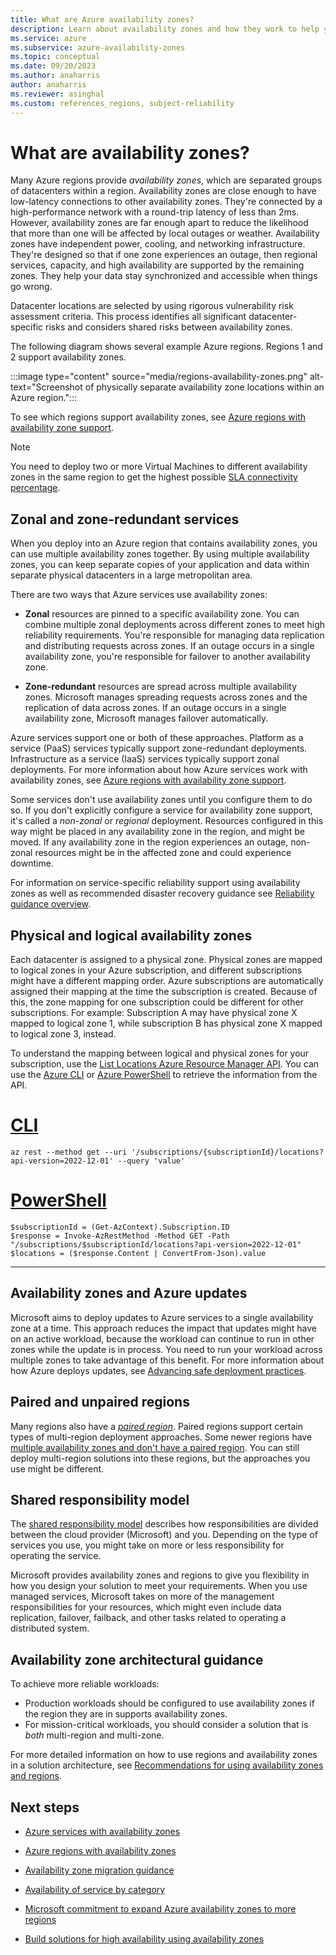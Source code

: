 ```yaml
---
title: What are Azure availability zones?
description: Learn about availability zones and how they work to help you achieve reliability
ms.service: azure
ms.subservice: azure-availability-zones
ms.topic: conceptual
ms.date: 09/20/2023
ms.author: anaharris
author: anaharris
ms.reviewer: asinghal
ms.custom: references_regions, subject-reliability
---
```



# What are availability zones?

Many Azure regions provide *availability zones*, which are separated groups of datacenters within a region. Availability zones are close enough to have low-latency connections to other availability zones. They're connected by a high-performance network with a round-trip latency of less than 2ms. However, availability zones are far enough apart to reduce the likelihood that more than one will be affected by local outages or weather. Availability zones have independent power, cooling, and networking infrastructure. They're designed so that if one zone experiences an outage, then regional services, capacity, and high availability are supported by the remaining zones. They help your data stay synchronized and accessible when things go wrong.

Datacenter locations are selected by using rigorous vulnerability risk assessment criteria. This process identifies all significant datacenter-specific risks and considers shared risks between availability zones.

The following diagram shows several example Azure regions. Regions 1 and 2 support availability zones.

:::image type="content" source="media/regions-availability-zones.png" alt-text="Screenshot of physically separate availability zone locations within an Azure region.":::

To see which regions support availability zones, see [Azure regions with availability zone support](availability-zones-region-support.md).

> [!NOTE]  
> You need to deploy two or more Virtual Machines to different availability zones in the same region to get the highest possible [SLA connectivity percentage](https://www.microsoft.com/licensing/docs/view/Service-Level-Agreements-SLA-for-Online-Services?lang=1).

## Zonal and zone-redundant services

When you deploy into an Azure region that contains availability zones, you can use multiple availability zones together. By using multiple availability zones, you can keep separate copies of your application and data within separate physical datacenters in a large metropolitan area.

There are two ways that Azure services use availability zones:

- **Zonal** resources are pinned to a specific availability zone. You can combine multiple zonal deployments across different zones to meet high reliability requirements. You're responsible for managing data replication and distributing requests across zones. If an outage occurs in a single availability zone, you're responsible for failover to another availability zone.

- **Zone-redundant** resources are spread across multiple availability zones. Microsoft manages spreading requests across zones and the replication of data across zones. If an outage occurs in a single availability zone, Microsoft manages failover automatically.

Azure services support one or both of these approaches. Platform as a service (PaaS) services typically support zone-redundant deployments. Infrastructure as a service (IaaS) services typically support zonal deployments. For more information about how Azure services work with availability zones, see [Azure regions with availability zone support](availability-zones-region-support.md).

Some services don't use availability zones until you configure them to do so. If you don't explicitly configure a service for availability zone support, it's called a *non-zonal* or *regional* deployment. Resources configured in this way might be placed in any availability zone in the region, and might be moved. If any availability zone in the region experiences an outage, non-zonal resources might be in the affected zone and could experience downtime.

For information on service-specific reliability support using availability zones as well as recommended disaster recovery guidance see [Reliability guidance overview](./reliability-guidance-overview.md).

## Physical and logical availability zones

Each datacenter is assigned to a physical zone. Physical zones are mapped to logical zones in your Azure subscription, and different subscriptions might have a different mapping order. Azure subscriptions are automatically assigned their mapping at the time the subscription is created. Because of this, the zone mapping for one subscription could be different for other subscriptions. For example: Subscription A may have physical zone X mapped to logical zone 1, while subscription B has physical zone X mapped to logical zone 3, instead.

To understand the mapping between logical and physical zones for your subscription, use the [List Locations Azure Resource Manager API](/rest/api/resources/subscriptions/list-locations). You can use the [Azure CLI](/cli/azure/install-azure-cli) or [Azure PowerShell](/powershell/azure/what-is-azure-powershell) to retrieve the information from the API.

# [CLI](#tab/azure-cli)

```azurecli
az rest --method get --uri '/subscriptions/{subscriptionId}/locations?api-version=2022-12-01' --query 'value'
```
# [PowerShell](#tab/azure-powershell)

```azurepowershell
$subscriptionId = (Get-AzContext).Subscription.ID
$response = Invoke-AzRestMethod -Method GET -Path "/subscriptions/$subscriptionId/locations?api-version=2022-12-01"
$locations = ($response.Content | ConvertFrom-Json).value
```
---

## Availability zones and Azure updates

Microsoft aims to deploy updates to Azure services to a single availability zone at a time. This approach reduces the impact that updates might have on an active workload, because the workload can continue to run in other zones while the update is in process. You need to run your workload across multiple zones to take advantage of this benefit. For more information about how Azure deploys updates, see [Advancing safe deployment practices](https://azure.microsoft.com/blog/advancing-safe-deployment-practices/).


## Paired and unpaired regions

Many regions also have a [*paired region*](./cross-region-replication-azure.md#azure-paired-regions). Paired regions support certain types of multi-region deployment approaches. Some newer regions have [multiple availability zones and don't have a paired region](./cross-region-replication-azure.md#regions-with-availability-zones-and-no-region-pair). You can still deploy multi-region solutions into these regions, but the approaches you use might be different.

## Shared responsibility model

The [shared responsibility model](/azure/security/fundamentals/shared-responsibility) describes how responsibilities are divided between the cloud provider (Microsoft) and you. Depending on the type of services you use, you might take on more or less responsibility for operating the service.

Microsoft provides availability zones and regions to give you flexibility in how you design your solution to meet your requirements. When you use managed services, Microsoft takes on more of the management responsibilities for your resources, which might even include data replication, failover, failback, and other tasks related to operating a distributed system.

## Availability zone architectural guidance

To achieve more reliable workloads:

- Production workloads should be configured to use availability zones if the region they are in supports availability zones.
- For mission-critical workloads, you should consider a solution that is *both* multi-region and multi-zone.

For more detailed information on how to use regions and availability zones in a solution architecture, see [Recommendations for using availability zones and regions](/azure/well-architected/resiliency/regions-availability-zones).


## Next steps

- [Azure services with availability zones](availability-zones-service-support.md)

- [Azure regions with availability zones](availability-zones-region-support.md)

- [Availability zone migration guidance](availability-zones-migration-overview.md)

- [Availability of service by category](availability-service-by-category.md)

- [Microsoft commitment to expand Azure availability zones to more regions](https://azure.microsoft.com/blog/our-commitment-to-expand-azure-availability-zones-to-more-regions/)

- [Build solutions for high availability using availability zones](/azure/architecture/high-availability/building-solutions-for-high-availability)
